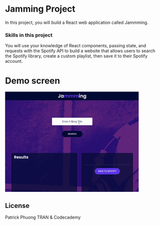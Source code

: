 # Jamming Project

In this project, you will build a React web application called Jammming. 

### Skills in this project
You will use your knowledge of React components, passing state, and requests with the Spotify API to build a website that allows users to search the Spotify library, create a custom playlist, then save it to their Spotify account.

# Demo screen
![Alt Text](./public/jamming-project-four-three-preview.webp)
## License
Patrick Phuong TRAN & Codecademy


